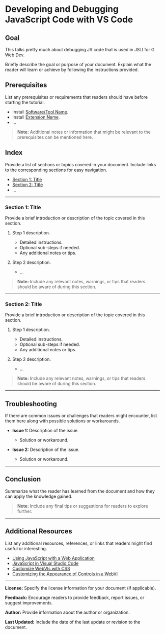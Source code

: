 # Developing and Debugging JavaScript Code with VS Code

## Goal

This talks pretty much about debugging JS code that is used in JSLI for G Web Dev.

Briefly describe the goal or purpose of your document. Explain what the reader will learn or achieve by following the instructions provided.

## Prerequisites

List any prerequisites or requirements that readers should have before starting the tutorial.

- Install [Software/Tool Name](link_to_installation_page).
- Install [Extension Name](link_to_extension_page).
- ...

> **Note:** Additional notes or information that might be relevant to the prerequisites can be mentioned here.

## Index

Provide a list of sections or topics covered in your document. Include links to the corresponding sections for easy navigation.

- [Section 1: Title](#section-1-title)
- [Section 2: Title](#section-2-title)
- ...

---

### Section 1: Title

Provide a brief introduction or description of the topic covered in this section.

1. Step 1 description.
    - Detailed instructions.
    - Optional sub-steps if needed.
    - Any additional notes or tips.

2. Step 2 description.
    - ...

> **Note:** Include any relevant notes, warnings, or tips that readers should be aware of during this section.

---

### Section 2: Title

Provide a brief introduction or description of the topic covered in this section.

1. Step 1 description.
    - Detailed instructions.
    - Optional sub-steps if needed.
    - Any additional notes or tips.

2. Step 2 description.
    - ...

> **Note:** Include any relevant notes, warnings, or tips that readers should be aware of during this section.

---

## Troubleshooting

If there are common issues or challenges that readers might encounter, list them here along with possible solutions or workarounds.

- **Issue 1:** Description of the issue.
    - Solution or workaround.

- **Issue 2:** Description of the issue.
    - Solution or workaround.

---

## Conclusion

Summarize what the reader has learned from the document and how they can apply the knowledge gained.

> **Note:** Include any final tips or suggestions for readers to explore further.

---

## Additional Resources

List any additional resources, references, or links that readers might find useful or interesting.

- [Using JavaScript with a Web Application](https://www.ni.com/docs/en-US/bundle/g-web-development/page/javascript-web-application.html)
- [JavaScript in Visual Studio Code](https://code.visualstudio.com/docs/languages/javascript)
- [Customize WebVIs with CSS](https://ni.github.io/webvi-examples/CustomizeWithCss/Builds/WebApp_Default%20Web%20Server/)
- [Customizing the Appearance of Controls in a WebVI](https://www.ni.com/docs/en-US/bundle/g-web-development/page/customizing-appearance-controls-webvi.html)

---

**License:** Specify the license information for your document (if applicable).

**Feedback:** Encourage readers to provide feedback, report issues, or suggest improvements.

**Author:** Provide information about the author or organization.

**Last Updated:** Include the date of the last update or revision to the document.
